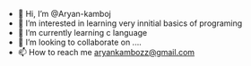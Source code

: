 - 👋 Hi, I’m @Aryan-kamboj
- 👀 I’m interested in learning very innitial basics of programing  
- 🌱 I’m currently learning c language
- 💞️ I’m looking to collaborate on ....
- 📫 How to reach me aryankambozz@gmail.com

<!---
Aryan-kamboj/Aryan-kamboj is a ✨ special ✨ repository because its `README.md` (this file) appears on your GitHub profile.
You can click the Preview link to take a look at your changes.
--->
